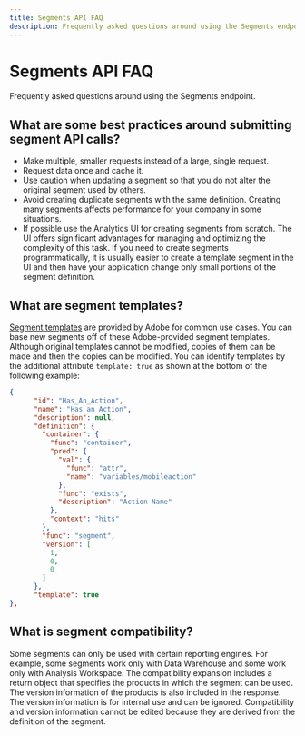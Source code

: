 ```yaml
---
title: Segments API FAQ
description: Frequently asked questions around using the Segments endpoint.
---
```


# Segments API FAQ

Frequently asked questions around using the Segments endpoint.

## What are some best practices around submitting segment API calls?

* Make multiple, smaller requests instead of a large, single request.
* Request data once and cache it.
* Use caution when updating a segment so that you do not alter the original segment used by others.
* Avoid creating duplicate segments with the same definition. Creating many segments affects performance for your company in some situations.
* If possible use the Analytics UI for creating segments from scratch. The UI offers significant advantages for managing and optimizing the complexity of this task. If you need to create segments programmatically, it is usually easier to create a template segment in the UI and then have your application change only small portions of the segment definition.

## What are segment templates?

[Segment templates](https://experienceleague.adobe.com/docs/analytics/components/segmentation/segmentation-workflow/seg-build.html) are provided by Adobe for common use cases. You can base new segments off of these Adobe-provided segment templates. Although original templates cannot be modified, copies of them can be made and then the copies can be modified. You can identify templates by the additional attribute `template: true` as shown at the bottom of the following example:

```json
{
      "id": "Has_An_Action",
      "name": "Has an Action",
      "description": null,
      "definition": {
        "container": {
          "func": "container",
          "pred": {
            "val": {
              "func": "attr",
              "name": "variables/mobileaction"
            },
            "func": "exists",
            "description": "Action Name"
          },
          "context": "hits"
        },
        "func": "segment",
        "version": [
          1,
          0,
          0
        ]
      },
      "template": true
},
```

## What is segment compatibility?

Some segments can only be used with certain reporting engines. For example, some segments work only with Data Warehouse and some work only with Analysis Workspace. The compatibility expansion includes a return object that specifies the products in which the segment can be used. The version information of the products is also included in the response. The version information is for internal use and can be ignored. Compatibility and version information cannot be edited because they are derived from the definition of the segment.
